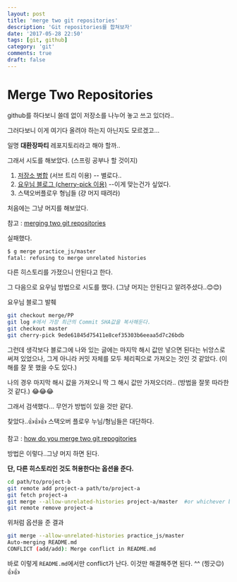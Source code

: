 ```yaml
---
layout: post
title: 'merge two git repositories'
description: 'Git repositories를 합쳐보자'
date: '2017-05-28 22:50'
tags: [git, github]
category: 'git'
comments: true
draft: false
---
```


# Merge Two Repositories

github를 하다보니 쓸데 없이 저장소를 나누어 놓고 쓰고 있더라..

그러다보니 이게 여기다 올려야 하는지 아닌지도 모르겠고...

일명 **대환장파티** 레포지토리라고 해야 할까..

그래서 시도를 해보았다. (스프링 공부나 할 것이지)

1. [저장소 병합](http://gypark.pe.kr/wiki/Git/%EC%A0%80%EC%9E%A5%EC%86%8C%EB%B3%91%ED%95%A9) (서브 트리 이용) -- 별로다..
2. [요우님 블로그 (cherry-pick 이용)](http://luckyyowu.tistory.com/352) --이게 맞는건가 싶었다.
3. 스택오버플로우 형님들 (걍 머지 때려라)

처음에는 그냥 머지를 해보았다.

참고 : [merging two git repositories](http://blog.caplin.com/2013/09/18/merging-two-git-repositories/)

실패했다.

```bash
$ g merge practice_js/master
fatal: refusing to merge unrelated histories
```

다른 히스토리를 가졌으니 안된다고 한다.

그 다음으로 요우님 방법으로 시도를 했다. (그냥 머지는 안된다고 알려주셨다..😊😊)

요우님 블로그 발췌

```bash
git checkout merge/PP
git log #에서 가장 최근의 Commit SHA값을 복사해둔다.
git checkout master
git cherry-pick 9ede61845d75411e8cef35303b6eeaa5d7c26bdb
```

그런데 생각보다 블로그에 나와 있는 글에는 마지막 해시 값만 넣으면 된다는 뉘앙스로 써져 있었으나, 그게 아니라 커밋 자체를 모두 체리픽으로 가져오는 것인 것 같았다. (이해를 잘 못 했을 수도 있다.)

나의 경우 마지막 해시 값을 가져오니 딱 그 해시 값만 가져오더라..
(방법을 잘못 따라한 것 같다.) 😂😂😂

그래서 검색했다... 무언가 방법이 있을 것만 같다.

찾았다..👍👍👍 스택오버 플로우 누님/형님들은 대단하다.

참고 : [how do you merge two git repogitories](https://stackoverflow.com/questions/1425892/how-do-you-merge-two-git-repositories)

방법은 이렇다..그냥 머지 하면 된다.

**단, 다른 히스토리인 것도 허용한다는 옵션을 준다.**

```bash
cd path/to/project-b
git remote add project-a path/to/project-a
git fetch project-a
git merge --allow-unrelated-histories project-a/master  #or whichever branch you want to merge
git remote remove project-a
```

위처럼 옵션을 준 결과

```bash
git merge --allow-unrelated-histories practice_js/master
Auto-merging README.md
CONFLICT (add/add): Merge conflict in README.md
```

바로 이렇게 `README.md`에서만 conflict가 난다.
이것만 해결해주면 된다. ^^ (찡긋😉)👍👍

